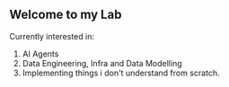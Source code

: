 
## Welcome to my Lab
Currently interested in:
1. AI Agents
2. Data Engineering, Infra and Data Modelling
3. Implementing things i don't understand from scratch.
